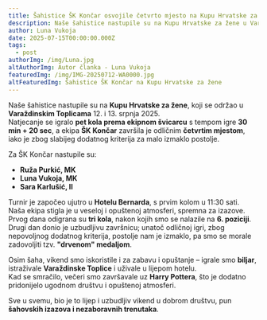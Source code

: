 ```yaml
---
title: Šahistice ŠK Končar osvojile četvrto mjesto na Kupu Hrvatske za žene
description: Naše šahistice nastupile su na Kupu Hrvatske za žene u Varaždinskim Toplicama i osvojile odlično četvrto mjesto unatoč slabijem dodatnom kriteriju.
author: Luna Vukoja
date: 2025-07-15T00:00:00.000Z
tags:
  - post
authorImg: /img/Luna.jpg
altAuthorImg: Autor članka - Luna Vukoja
featuredImg: /img/IMG-20250712-WA0000.jpg
altFeaturedImg: Šahistice ŠK Končar na Kupu Hrvatske za žene
---
```


Naše šahistice nastupile su na **Kupu Hrvatske za žene**, koji se održao u **Varaždinskim Toplicama** 12. i 13. srpnja 2025.  
Natjecanje se igralo **pet kola prema ekipnom švicarcu** s tempom igre **30 min + 20 sec**, a ekipa **ŠK Končar** završila je odličnim **četvrtim mjestom**, iako je zbog slabijeg dodatnog kriterija za malo izmaklo postolje.

Za ŠK Končar nastupile su:

- **Ruža Purkić, MK**
- **Luna Vukoja, MK**
- **Sara Karlušić, II**

Turnir je započeo ujutro u **Hotelu Bernarda**, s prvim kolom u 11:30 sati.  
Naša ekipa stigla je u veseloj i opuštenoj atmosferi, spremna za izazove.  
Prvog dana odigrana su **tri kola**, nakon kojih smo se nalazile na **6. poziciji**.  
Drugi dan donio je uzbudljivu završnicu; unatoč odličnoj igri, zbog nepovoljnog dodatnog kriterija, postolje nam je izmaklo, pa smo se morale zadovoljiti tzv. **"drvenom" medaljom**.

Osim šaha, vikend smo iskoristile i za zabavu i opuštanje – igrale smo **biljar**, istraživale **Varaždinske Toplice** i uživale u lijepom hotelu.  
Kad se smračilo, večeri smo završavale uz **Harry Pottera**, što je dodatno pridonijelo ugodnom društvu i opuštenoj atmosferi.

Sve u svemu, bio je to lijep i uzbudljiv vikend u dobrom društvu, pun **šahovskih izazova i nezaboravnih trenutaka**.
